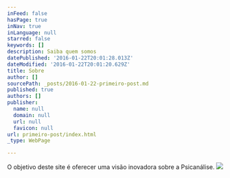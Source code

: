 ```yaml
---
inFeed: false
hasPage: true
inNav: true
inLanguage: null
starred: false
keywords: []
description: Saiba quem somos
datePublished: '2016-01-22T20:01:28.013Z'
dateModified: '2016-01-22T20:01:20.629Z'
title: Sobre
author: []
sourcePath: _posts/2016-01-22-primeiro-post.md
published: true
authors: []
publisher:
  name: null
  domain: null
  url: null
  favicon: null
url: primeiro-post/index.html
_type: WebPage

---
```

O objetivo deste site é oferecer uma visão inovadora sobre a Psicanálise.
![](https://s3-us-west-2.amazonaws.com/the-grid-img/p/a2cbc379f525c9623443102e9d5e0a2a929d5d7a.jpg)